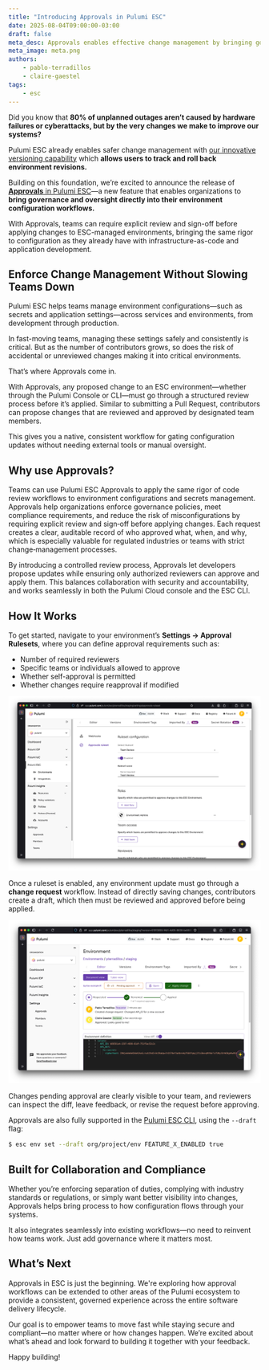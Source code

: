 ```yaml
---
title: "Introducing Approvals in Pulumi ESC"
date: 2025-08-04T09:00:00-03:00
draft: false
meta_desc: Approvals enables effective change management by bringing governance and oversight directly into their environment configuration workflows.
meta_image: meta.png
authors:
    - pablo-terradillos
    - claire-gaestel
tags:
    - esc
---
```


Did you know that **80% of unplanned outages aren’t caused by hardware failures or cyberattacks, but by the very changes we make to improve our systems?**

Pulumi ESC already enables safer change management with [our innovative versioning capability](https://www.youtube.com/watch?v=HQN5KOY4asE) which **allows users to track and roll back environment revisions.**

Building on this foundation, we’re excited to announce the release of [**Approvals** in Pulumi ESC](/docs/esc/administration/approvals/)—a new feature that enables organizations to **bring governance and oversight directly into their environment configuration workflows.**

With Approvals, teams can require explicit review and sign-off before applying changes to ESC-managed environments, bringing the same rigor to configuration as they already have with infrastructure-as-code and application development.

<!--more-->

## Enforce Change Management Without Slowing Teams Down

Pulumi ESC helps teams manage environment configurations—such as secrets and application settings—across services and environments, from development through production.

In fast-moving teams, managing these settings safely and consistently is critical. But as the number of contributors grows, so does the risk of accidental or unreviewed changes making it into critical environments.

That’s where Approvals come in.

With Approvals, any proposed change to an ESC environment—whether through the Pulumi Console or CLI—must go through a structured review process before it’s applied. Similar to submitting a Pull Request, contributors can propose changes that are reviewed and approved by designated team members.

This gives you a native, consistent workflow for gating configuration updates without needing external tools or manual oversight.

## Why use Approvals?

Teams can use Pulumi ESC Approvals to apply the same rigor of code review workflows to environment configurations and secrets management. Approvals help organizations enforce governance policies, meet compliance requirements, and reduce the risk of misconfigurations by requiring explicit review and sign‑off before applying changes. Each request creates a clear, auditable record of who approved what, when, and why, which is especially valuable for regulated industries or teams with strict change‑management processes.

By introducing a controlled review process, Approvals let developers propose updates while ensuring only authorized reviewers can approve and apply them. This balances collaboration with security and accountability, and works seamlessly in both the Pulumi Cloud console and the ESC CLI.

## How It Works

To get started, navigate to your environment’s **Settings → Approval Rulesets**, where you can define approval requirements such as:

- Number of required reviewers  
- Specific teams or individuals allowed to approve  
- Whether self-approval is permitted  
- Whether changes require reapproval if modified

![Pulumi Ruleset configuration](approvals-ruleset.png)

Once a ruleset is enabled, any environment update must go through a **change request** workflow. Instead of directly saving changes, contributors create a draft, which then must be reviewed and approved before being applied.

![Pulumi ESC Approvals Workflows](approvals-workflow.png)

Changes pending approval are clearly visible to your team, and reviewers can inspect the diff, leave feedback, or revise the request before approving.

Approvals are also fully supported in the [Pulumi ESC CLI](https://github.com/pulumi/esc), using the `--draft` flag:

```sh
$ esc env set --draft org/project/env FEATURE_X_ENABLED true
```

## Built for Collaboration and Compliance

Whether you’re enforcing separation of duties, complying with industry standards or regulations, or simply want better visibility into changes, Approvals helps bring process to how configuration flows through your systems.

It also integrates seamlessly into existing workflows—no need to reinvent how teams work. Just add governance where it matters most.

## What’s Next

Approvals in ESC is just the beginning. We're exploring how approval workflows can be extended to other areas of the Pulumi ecosystem to provide a consistent, governed experience across the entire software delivery lifecycle.

Our goal is to empower teams to move fast while staying secure and compliant—no matter where or how changes happen. We’re excited about what’s ahead and look forward to building it together with your feedback.

Happy building!
